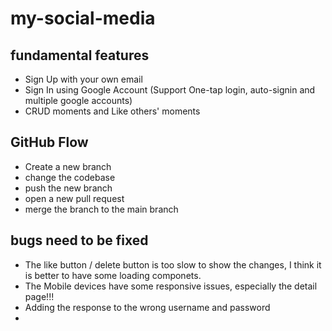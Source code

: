 # my-social-media

## fundamental features
- Sign Up with your own email
- Sign In using Google Account (Support One-tap login, auto-signin and multiple google accounts)
- CRUD moments and Like others' moments

## GitHub Flow
- Create a new branch
- change the codebase
- push the new branch
- open a new pull request
- merge the branch to the main branch

## bugs need to be fixed
- The like button / delete button is too slow to show the changes, I think it is better to have some loading componets. 
- The Mobile devices have some responsive issues, especially the detail page!!!
- Adding the response to the wrong username and password
- 